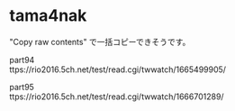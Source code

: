 # tama4nak

"Copy raw contents" で一括コピーできそうです。


part94  
ttps://rio2016.5ch.net/test/read.cgi/twwatch/1665499905/

part95  
ttps://rio2016.5ch.net/test/read.cgi/twwatch/1666701289/
